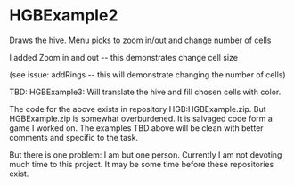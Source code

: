# HGBExample2
Draws the hive. Menu picks to zoom in/out and change number of cells

I added Zoom in and out -- this demonstrates change cell size

(see issue:  addRings  -- this will demonstrate changing the number of cells)

TBD: HGBExample3: Will translate the hive and fill chosen cells with color.

The code for the above exists in repository HGB:HGBExample.zip. 
But HGBExample.zip is somewhat overburdened. It is salvaged code form a game I worked on. 
The examples TBD above will be clean with better comments and specific to the task.

But there is one problem: I am but one person. Currently I am not devoting much 
time to this project. It may be some time before these repositories exist.
